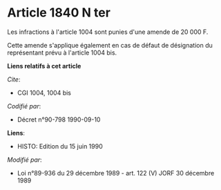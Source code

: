# Article 1840 N ter

Les infractions à l'article 1004 sont punies d'une amende de 20 000 F.

Cette amende s'applique également en cas de défaut de désignation du représentant prévu à l'article 1004 bis.

**Liens relatifs à cet article**

_Cite_:

  - CGI 1004, 1004 bis

_Codifié par_:

  - Décret n°90-798 1990-09-10

**Liens**:

  - HISTO: Edition du 15 juin 1990

_Modifié par_:

  - Loi n°89-936 du 29 décembre 1989 - art. 122 (V) JORF 30 décembre 1989
